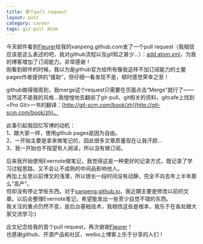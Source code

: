 ```yaml
---
title: 首个pull request
layout: post
category: career
tags: git-pull atom
---
```


今天邮件看到[Fleurer](https://github.com/Fleurer)给我的xanpeng.github.com发了一个pull request（我相信应该是这么表述的吧，我对github流程以及git知之甚少...）：[add atom.xml](https://github.com/xanpeng/xanpeng.github.com/pull/1)，为我的博客增加了订阅能力。非常感谢！  
刚看到邮件的时候，我以为是github官方给所有像我这样不加订阅能力的土鳖pages作者提供的“援助”，但仔细一看发现不是，顿时感觉荣幸之至！  

github做得很周到，我merge这个request只需要在页面点击“Merge”就行了——当然这不是我的风格...我惶惶地去翻阅了git-pull、git相关的资料，gitcafe上找到\<Pro Git\>一书的翻译：[http://git-scm.com/book/zh](http://git-scm.com/book/zh)。    

此事引起我回忆写博的动机：  
1、跟大家一样，使用github pages是因为自由。  
2、一开始主要是拿来做笔记的，因此很多文章质量现在让我汗颜...  
3、我一开始也不指望有人阅读，所以没有做订阅。  

后来我开始使用Evernote做笔记，我觉得这是一种更好的记录方式，既记录了学习过程思路，又不会让不成熟的中间品影响他人。  
再加上反思以前博文的浅薄，所以很长一段时间没有动静，完全不向去年上半年那么“高产”。  
但却没有停止学些东西。对于[xanpeng.github.io](http://xanpeng.github.io)，我近期主要是修改以前的文章。以后会整理Evernote笔记，希望能发出一些至少自觉不错的东西。  
我关注的重点仍然不变，是后台基础技术，我相信这些是根本，我乐于在各处跟大家交流学习:)  

此文纪念给我的首个pull request，再次谢谢[Fleurer](https://github.com/Fleurer)！  
也感谢github、开源产品和社区、weibo上博客上乐于分享的人们！
